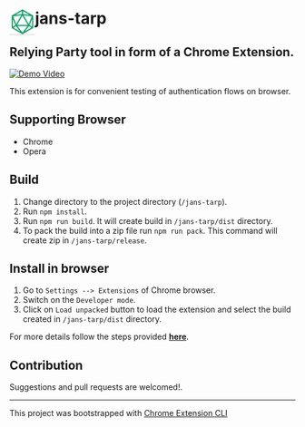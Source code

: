 # <img src="public/icons/icon_48.png" width="45" align="left"> jans-tarp

## Relying Party tool in form of a Chrome Extension. 

[![Demo Video](![image](public/icons/icon_48.png))](https://www.youtube.com/watch?v=fahY31FtvlM)

This extension is for convenient testing of authentication flows on browser.

## Supporting Browser

- Chrome
- Opera

## Build

1. Change directory to the project directory (`/jans-tarp`).
2. Run `npm install`.
3. Run `npm run build`. It will create build in `/jans-tarp/dist` directory.
4. To pack the build into a zip file run `npm run pack`. This command will create zip in `/jans-tarp/release`.

## Install in browser

1. Go to `Settings --> Extensions` of Chrome browser.
2. Switch on the `Developer mode`.
3. Click on `Load unpacked` button to load the extension and select the build created in `/jans-tarp/dist` directory.


For more details follow the steps provided [**here**](https://github.com/dutiyesh/chrome-extension-cli).

## Contribution

Suggestions and pull requests are welcomed!.

---

This project was bootstrapped with [Chrome Extension CLI](https://github.com/dutiyesh/chrome-extension-cli)

